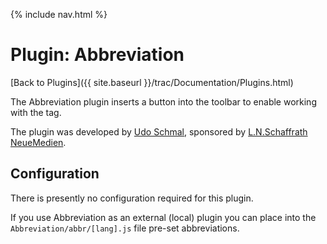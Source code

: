 {% include nav.html %}

# Plugin: Abbreviation

[Back to Plugins]({{ site.baseurl }}/trac/Documentation/Plugins.html)

The Abbreviation plugin inserts a button into the toolbar to enable working with the <abbr> tag.

The plugin was developed by [Udo Schmal](http://www.schaffrath-neuemedien.de), sponsored by [L.N.Schaffrath NeueMedien](http://www.schaffrath-neuemedien.de).

## Configuration

There is presently no configuration required for this plugin.

If you use Abbreviation as an external (local) plugin you can place into the `Abbreviation/abbr/[lang].js` file pre-set abbreviations.
